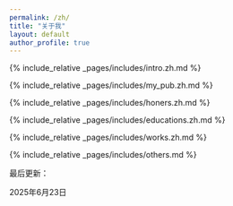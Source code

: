 ```yaml
---
permalink: /zh/
title: "关于我"
layout: default
author_profile: true
---
```


<span class='anchor' id='about-me'></span>

{% include_relative _pages/includes/intro.zh.md %}

{% include_relative _pages/includes/my_pub.zh.md %}

{% include_relative _pages/includes/honers.zh.md %}

{% include_relative _pages/includes/educations.zh.md %}

{% include_relative _pages/includes/works.zh.md %}

{% include_relative _pages/includes/others.md %}

最后更新：

2025年6月23日 